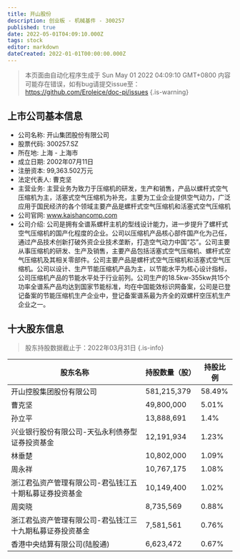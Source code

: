 ```yaml
---
title: 开山股份
description: 创业板 - 机械基件 - 300257
published: true
date: 2022-05-01T04:09:10.000Z
tags: stock
editor: markdown
dateCreated: 2022-01-01T00:00:00.000Z
---
```


> 本页面由自动化程序生成于 Sun May 01 2022 04:09:10 GMT+0800
> 内容可能存在错误，如有bug请提交issue至：https://github.com/Eroleice/doc-pi/issues
{.is-warning}

## 上市公司基本信息
- 公司名称: 开山集团股份有限公司
- 股票代码: 300257.SZ
- 所在地: 上海 - 上海市
- 成立日期: 2002年07月11日
- 注册资本: 99,363.502万元
- 法定代表人: 曹克坚
- 主营业务: 主营业务为致力于压缩机的研发，生产和销售，产品以螺杆式空气压缩机为主，活塞式空气压缩机为补充，主要为工业企业提供空气动力，广泛应用于国民经济的各个领域主要产品是螺杆式空气压缩机和活塞式空气压缩机
- 公司官网: www.kaishancomp.com
- 公司介绍: 公司是拥有全谱系螺杆主机的型线设计能力，进一步提升了螺杆式空气压缩机的国产化程度的企业。公司以压缩机产品核心部件国产化为己任，通过产品技术创新打破外资企业技术垄断，打造空气动力中国“芯”。公司主要从事压缩机的研发、生产及销售，主要产品包括活塞式空气压缩机、螺杆式空气压缩机及其相关零部件。公司主要产品是螺杆式空气压缩机和活塞式空气压缩机。公司以设计、生产节能压缩机产品为主，以节能水平为核心设计指标，公司压缩机产品的节能水平处于行业前列。公司生产的18.5kw-355kw共15个功率全谱系产品均达到国家节能标准，均在中国能效标识网备案，公司是已登记备案的节能压缩机生产企业中，登记备案谱系最为齐全的双螺杆空压机生产企业之一。


## 十大股东信息
> 股东持股数据截止于：2022年03月31日
{.is-info}

| 股东名称 | 持股数量（股） | 持股比例 |
| --- | --- | --- |
| 开山控股集团股份有限公司 | 581,215,379 | 58.49% |
| 曹克坚 | 49,800,000 | 5.01% |
| 孙立平 | 13,888,691 | 1.4% |
| 兴业银行股份有限公司-天弘永利债券型证券投资基金 | 12,191,934 | 1.23% |
| 林垂楚 | 10,802,000 | 1.09% |
| 周永祥 | 10,767,175 | 1.08% |
| 浙江君弘资产管理有限公司-君弘钱江五十期私募证券投资基金 | 10,149,400 | 1.02% |
| 周奕晓 | 8,735,569 | 0.88% |
| 浙江君弘资产管理有限公司-君弘钱江三十九期私募证券投资基金 | 7,581,561 | 0.76% |
| 香港中央结算有限公司(陆股通) | 6,623,472 | 0.67% |




